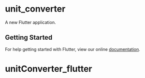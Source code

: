 # unit_converter

A new Flutter application.

## Getting Started

For help getting started with Flutter, view our online
[documentation](https://flutter.io/).
# unitConverter_flutter
